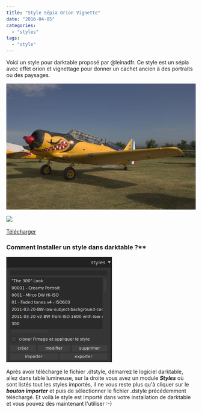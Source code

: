 ```yaml
---
title: "Style Sépia Orion Vignette"
date: "2016-04-05"
categories: 
  - "styles"
tags: 
  - "style"
---
```


Voici un style pour darktable proposé par @leinadfr. Ce style est un sépia avec effet orion et vignettage pour donner un cachet ancien à des portraits ou des paysages.

![](images/original.jpeg)

![](images/S%c3%a9pia-Orion-Vignette.jpeg)

[Télécharger](/download/Styles/S%c3%a9pia%20Orion%20Vignette.dtstyle)

 

### Comment Installer un style dans darktable ?**
![installation-style](images/installation-style.jpeg)

Après avoir téléchargé le fichier .dtstyle, démarrez le logiciel darktable, allez dans table lumineuse, sur la droite vous avez un module **_Styles_** où sont listés tout les styles importés, il ne vous reste plus qu'à cliquer sur le _**bouton importer**_ et puis de sélectionner le fichier .dstyle précédemment téléchargé. Et voilà le style est importé dans votre installation de darktable et vous pouvez dès maintenant l'utiliser :-)
